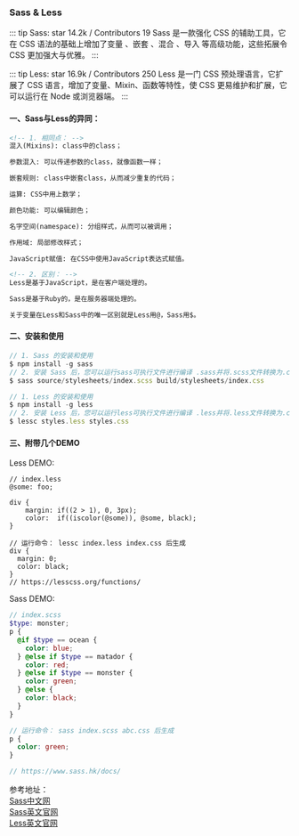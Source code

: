 ### Sass & Less

::: tip Sass: star 14.2k / Contributors 19
Sass 是一款强化 CSS 的辅助工具，它在 CSS 语法的基础上增加了变量 、嵌套 、混合  、导入  等高级功能，这些拓展令 CSS 更加强大与优雅。
:::

::: tip Less: star 16.9k / Contributors 250
Less 是一门 CSS 预处理语言，它扩展了 CSS 语言，增加了变量、Mixin、函数等特性，使 CSS 更易维护和扩展，它可以运行在 Node 或浏览器端。
:::

#### 一、Sass与Less的异同：
```html
<!-- 1. 相同点： -->
混入(Mixins): class中的class；

参数混入: 可以传递参数的class，就像函数一样；

嵌套规则: class中嵌套class，从而减少重复的代码；

运算: CSS中用上数学；

颜色功能: 可以编辑颜色；

名字空间(namespace): 分组样式，从而可以被调用；

作用域: 局部修改样式；

JavaScript赋值: 在CSS中使用JavaScript表达式赋值。
```

```html
<!-- 2. 区别： -->
Less是基于JavaScript，是在客户端处理的。

Sass是基于Ruby的，是在服务器端处理的。

关于变量在Less和Sass中的唯一区别就是Less用@，Sass用$。
```

#### 二、安装和使用
```js
// 1. Sass 的安装和使用
$ npm install -g sass
// 2. 安装 Sass 后，您可以运行sass可执行文件进行编译 .sass并将.scss文件转换为.css文件
$ sass source/stylesheets/index.scss build/stylesheets/index.css
```

```js
// 1. Less 的安装和使用
$ npm install -g less
// 2. 安装 Less 后，您可以运行less可执行文件进行编译 .less并将.less文件转换为.css文件
$ lessc styles.less styles.css
```

#### 三、附带几个DEMO
Less DEMO:

```less
// index.less
@some: foo;

div {
    margin: if((2 > 1), 0, 3px);
    color:  if((iscolor(@some)), @some, black);
}

// 运行命令： lessc index.less index.css 后生成
div {
  margin: 0;
  color: black;
}
// https://lesscss.org/functions/
```

Sass DEMO:
```scss
// index.scss
$type: monster;
p {
  @if $type == ocean {
    color: blue;
  } @else if $type == matador {
    color: red;
  } @else if $type == monster {
    color: green;
  } @else {
    color: black;
  }
}

// 运行命令： sass index.scss abc.css 后生成
p {
  color: green;
}

// https://www.sass.hk/docs/
```


参考地址：<br/>
<a href="https://www.sass.hk/" target="_blank">Sass中文网</a> <br/>
<a href="https://sass-lang.com/" target="_blank">Sass英文官网</a> <br/>
<a href="https://lesscss.org/" target="_blank">Less英文官网</a> <br/>